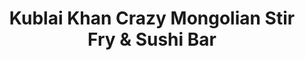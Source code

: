 ---
layout: place
title: "Kublai Khan Crazy Mongolian Stir Fry & Sushi Bar"
permalink: /texas/austin/kublai-khan-crazy-mongolian-stir-fry-sushi-bar.html
stateAbbr: TX
stateName: Texas
cityName: Austin
seo:
  name: "Kublai Khan Crazy Mongolian Stir Fry & Sushi Bar"
  type: Restaurant
  links: https://kublaikhan.kwickmenu.com/index.php
description: "Looking for sushi in Austin, Texas? Check out Kublai Khan Crazy Mongolian Stir Fry & Sushi Bar for a delightful Japanese dining experience. Enjoy a variety o..."
place_id: ChIJeVbufgjPRIYRInemFrJx2QA
photos:
  - name: >-
      places/ChIJeVbufgjPRIYRInemFrJx2QA/photos/AeeoHcLiyTMZSmffq1QDrmKN9p3WSKbnuXYRzo891gnCq7zi-9ybc9dL7Rm8TtIV9SACKrQ_7RTsGYaM-r8HKtYdkKGK2IpXYpTC7156bx01dQOLz6Aht0_IneN2n4JXbp8SEU4NnqwS6_YR3AjLJs35auI8eGc1NhgC7Ui12DcDTaJO-BTR_R73t_CjZtzNa4AKK56pmwu7Zgsg24M-zyYk3M9PDGAZC61_2VrmQKbVIW2O9vbBvSTYnJSwfbUaEKdlRLb1QKL5vL8m865-CSiACLyrSSPBInvODUOsEh714X_CNQ
    widthPx: 3273
    heightPx: 3165
    authorAttributions:
      - displayName: Kublai Khan Crazy Mongolian Stir Fry & Sushi Bar
        uri: https://maps.google.com/maps/contrib/108193273307565354588
        photoUri: >-
          https://lh3.googleusercontent.com/a-/ALV-UjUcdr2Y4M_84rk6MV6cHtvVbVqTvfsBgcBUkwFfr3tpHx4meKsX=s100-p-k-no-mo
    flagContentUri: >-
      https://www.google.com/local/imagery/report/?cb_client=maps_api_places.places_api&image_key=!1e10!2sAF1QipMQ9XLMVSqOabiZYIkvPNFyPkHeXt_MiRl1KcKV&hl=en-US
    googleMapsUri: >-
      https://www.google.com/maps/place//data=!3m4!1e2!3m2!1sAF1QipMQ9XLMVSqOabiZYIkvPNFyPkHeXt_MiRl1KcKV!2e10!4m2!3m1!1s0x8644cf087eee5679:0xd971b216a67722
  - name: >-
      places/ChIJeVbufgjPRIYRInemFrJx2QA/photos/AeeoHcKLfxcQF5pVU9vHvjgEu__9I0JMb0wYf_4PZem0346HLjatUyVvAfep74JvoAGhfhkzNWTL4JK4HjBDfNdqRbkwvjbIZwjIO9Nm8YDbGqALj8dO_7E5zsmilLH1e7KHLptlk3pGrG7JyGM0Fku-Ee6OlWyEuf8GeKRvt-ZXThVOea_dx5BE5_o9my-6MH5GQ1aYrPant6pGxHRN8pVvyeW9qQflTyUjPcD5qOIXsCYZgBCw1cKXXys9gyVRtYRhcJ8dJerpJlCqCsLz5jbHO-Mbq9PZrkUarTPSE9nf9ndj2g
    widthPx: 550
    heightPx: 550
    authorAttributions:
      - displayName: Kublai Khan Crazy Mongolian Stir Fry & Sushi Bar
        uri: https://maps.google.com/maps/contrib/108193273307565354588
        photoUri: >-
          https://lh3.googleusercontent.com/a-/ALV-UjUcdr2Y4M_84rk6MV6cHtvVbVqTvfsBgcBUkwFfr3tpHx4meKsX=s100-p-k-no-mo
    flagContentUri: >-
      https://www.google.com/local/imagery/report/?cb_client=maps_api_places.places_api&image_key=!1e10!2sAF1QipMfi2dkZT2jQmIoInvXn5d5g_826XgPekVlYaYo&hl=en-US
    googleMapsUri: >-
      https://www.google.com/maps/place//data=!3m4!1e2!3m2!1sAF1QipMfi2dkZT2jQmIoInvXn5d5g_826XgPekVlYaYo!2e10!4m2!3m1!1s0x8644cf087eee5679:0xd971b216a67722
  - name: >-
      places/ChIJeVbufgjPRIYRInemFrJx2QA/photos/AeeoHcINQGgCtAS81wQzMT8RHW7a8SSMXXmGt497QIDqvMU3tVjBU6MQ27rr1TVRru0qxG2MVPL1D7HPkOoCWmOnJPq8hInWEDhS1XTqkEVQcXrSrAiTUuEUcHVvdINGbNsbY3M01aVZpnLJSMwHjOr0lfSvWR7tuHA3StZXzl2TFDm4pnVtZ2f0u00Zn_kW-Y867hXGDHaMPEu8sWDfqqz2QBOL8O9knvukS0nrCauGb2QB6CCVTKoh3wqGYqyZ67x8drvxA702roxDwGVxkEiOD-_HdynipRqEVtVK03Ps12WDD8S-QQ8iS7Y_9C5BxsfLAx6glztcVz9Hokav--tXscYyqh7wQaJ_yTDUQgita5C7JunZg0MSc3AQxsPqrwGcNI5Aukk7Nle7P8AStW8xQ-wpV68t6aOt41SYrKZPzOY
    widthPx: 3024
    heightPx: 4032
    authorAttributions:
      - displayName: Gabriel Restrepo
        uri: https://maps.google.com/maps/contrib/101996241300530177508
        photoUri: >-
          https://lh3.googleusercontent.com/a/ACg8ocKQ5EFj1FWlZ1l1UyYPXoBdm1q7jL2LTOLqWiqBe2OhF7KSfQ=s100-p-k-no-mo
    flagContentUri: >-
      https://www.google.com/local/imagery/report/?cb_client=maps_api_places.places_api&image_key=!1e10!2sCIHM0ogKEICAgMCwlsTSAw&hl=en-US
    googleMapsUri: >-
      https://www.google.com/maps/place//data=!3m4!1e2!3m2!1sCIHM0ogKEICAgMCwlsTSAw!2e10!4m2!3m1!1s0x8644cf087eee5679:0xd971b216a67722
  - name: >-
      places/ChIJeVbufgjPRIYRInemFrJx2QA/photos/AeeoHcKLTtVYdz_pf1PnP6Jup64xLFd8aPI9LIY4m6DyxXdwsFhvARcvAHFOxjo0__d5nQXJ24VySWVIKGvfp_rbypOAIaUv_7cpTNgRUqwImNpb19JeRqG6hyFOj6huUbNrIdmpFkTegFkS92kQmfQB9uqR81Qhb2lYzP2dF0bgUQuGUT8j_Ehnq805LtrDsqGXgtM5z3CefSQtNY2peJCirf-tMh7smTXr5eG709-ytnP0X5qFVScNX7GSSkFAC8zhQGS7UJxpMRXle-c0fCgPckz9OQduvzuyXqBZH4f9xAEZjA
    widthPx: 1529
    heightPx: 1529
    authorAttributions:
      - displayName: Kublai Khan Crazy Mongolian Stir Fry & Sushi Bar
        uri: https://maps.google.com/maps/contrib/108193273307565354588
        photoUri: >-
          https://lh3.googleusercontent.com/a-/ALV-UjUcdr2Y4M_84rk6MV6cHtvVbVqTvfsBgcBUkwFfr3tpHx4meKsX=s100-p-k-no-mo
    flagContentUri: >-
      https://www.google.com/local/imagery/report/?cb_client=maps_api_places.places_api&image_key=!1e10!2sAF1QipNtrpfyO45Yvd5eXmQP17__OcVKyEN_RNx1rv8V&hl=en-US
    googleMapsUri: >-
      https://www.google.com/maps/place//data=!3m4!1e2!3m2!1sAF1QipNtrpfyO45Yvd5eXmQP17__OcVKyEN_RNx1rv8V!2e10!4m2!3m1!1s0x8644cf087eee5679:0xd971b216a67722
  - name: >-
      places/ChIJeVbufgjPRIYRInemFrJx2QA/photos/AeeoHcK1EE74aCgZQ80a1Broeslj9iw5ABh44i0pFvqWWnyr_5tT5ca1n_XzYy1U-k3k6O8ThHY3R8lSLBpXJ0VhfI0kNT0c8SXwAzGhNIHtROKF8vidJblYnLzsF2fVQPaF80UXq3EkukiWt05olaMgL2Zd2dpnNDWwPSf1zS37jITW75ztUjl2z8E_djKMFdvWTmp5N5Tt5EKHZfVGGkeQoQ1VL7P6Sft3cz5dzk4Mgd2xg8IQh45EmxNn0wgZZh__UdqvH2n6D9_E4HehCWmJ1uWJo8EHF2nwtj6c_Mp_VFN5cbLRHAGD2s5RoSph_KTrEQbmTbJahStEK0Nvb3iFaXAVYZZVN37vwXmDcM3y2wSdcwNFr4KVWRun_sKOAm8T3DEmCSmKesPFOsPS0n-Hgzl1WtmAFZeLkN6RFgtESxBQ1w
    widthPx: 2084
    heightPx: 1046
    authorAttributions:
      - displayName: T C
        uri: https://maps.google.com/maps/contrib/106231938268389281981
        photoUri: >-
          https://lh3.googleusercontent.com/a/ACg8ocJXUp1LgpZAeNP2zP8ufF2yUJ80rGMHJbfpYKxR8oOIvkVFuw=s100-p-k-no-mo
    flagContentUri: >-
      https://www.google.com/local/imagery/report/?cb_client=maps_api_places.places_api&image_key=!1e10!2sCIHM0ogKEICAgMDI88Weaw&hl=en-US
    googleMapsUri: >-
      https://www.google.com/maps/place//data=!3m4!1e2!3m2!1sCIHM0ogKEICAgMDI88Weaw!2e10!4m2!3m1!1s0x8644cf087eee5679:0xd971b216a67722
  - name: >-
      places/ChIJeVbufgjPRIYRInemFrJx2QA/photos/AeeoHcKGTCMp_gF4R7iutqhSolryQtxvu9XiMksSw3UL_liNuSGMhJGeFL4U3DPxThqQt-vE1LhgmYXqcgBm8W4-6fZlEBml37t-TjXeEEHUJ0b8J0hJMszzVGImP6hOElm63nD_Ir_Yp5JXR7P-LIrfvTmA9NPoacAJ_synD7YlrraevxRWBm3isFP30dPiOutbJojnr8D-ZUQa6R4fZbZztI_q8i79Ia7foiVbWrrksS3Un8Mnm2XUb2Hr1OmDOgy4JUGQCwQmlNL-6Zeiakvh49TzFA1Du1xuQ2xNHi7cCkxSLE94c59gauRgYyFNYKhySPiD1Zv2_ZvSQIP3PycTFXDd1o7k3BCuG-bxsoif6fobJsz6Hp6keeaZxeOME5t-W0pBtcnGOZmWB-_BN1kQbtEMjTZotRCik-HgaiIXbtskcj8
    widthPx: 4800
    heightPx: 3614
    authorAttributions:
      - displayName: Jon Halter
        uri: https://maps.google.com/maps/contrib/108821452769204173406
        photoUri: >-
          https://lh3.googleusercontent.com/a-/ALV-UjXrBdrhaG5dWPKhNL2oMFgPriZN7tCr7RcAxXBfTbObTRVRtqrNdA=s100-p-k-no-mo
    flagContentUri: >-
      https://www.google.com/local/imagery/report/?cb_client=maps_api_places.places_api&image_key=!1e10!2sCIHM0ogKEICAgIC73ZOvogE&hl=en-US
    googleMapsUri: >-
      https://www.google.com/maps/place//data=!3m4!1e2!3m2!1sCIHM0ogKEICAgIC73ZOvogE!2e10!4m2!3m1!1s0x8644cf087eee5679:0xd971b216a67722
  - name: >-
      places/ChIJeVbufgjPRIYRInemFrJx2QA/photos/AeeoHcLWyzv-1VB8Aw_YC_H8x3xK7hJbml4AYr4wcY7Fv_Ub_NoQDYDzHi7TAzcyI9E31qfW4xrOvF-cHkRfl8GYiGVcXXqU63bjnnErKEJaffPCIAbbUk6aFvLkFoRfYsltM0_KGJz4BHmJZhOR40F6Yq5ET38tgdK4dGIdw8YZWIOUvnrPA-j9RmbLXmRfQi7qDSJbUXHDVf2SaeXmCIeFvjcDCgYLmbDBcWb1ygSamm-aX0OmNgGWdBmDRYO4x1uH6yjta-hec5u3kr5QgU1aVL1yx8sVYD9C8VddcNpuiNwA-4OBiASgO1VQ1hFLItnSGAIiJjNKb41HfB_rSPLvyLEwO6K_ful_Qo0dkNgFM3Iy1P1A2AEyqAsfZaGVfQsWjuYKlMkDukgQtlKvMwGSiDRGQDFNm7JdMCQ
    widthPx: 4800
    heightPx: 2700
    authorAttributions:
      - displayName: Eddie Willing
        uri: https://maps.google.com/maps/contrib/104730187925657693867
        photoUri: >-
          https://lh3.googleusercontent.com/a-/ALV-UjUruUh17Psy1hQIPgiQx6jvfBWj8PHI_0Q7c43CG2vREOJJSWux=s100-p-k-no-mo
    flagContentUri: >-
      https://www.google.com/local/imagery/report/?cb_client=maps_api_places.places_api&image_key=!1e10!2sCIHM0ogKEICAgIDLq_D6WQ&hl=en-US
    googleMapsUri: >-
      https://www.google.com/maps/place//data=!3m4!1e2!3m2!1sCIHM0ogKEICAgIDLq_D6WQ!2e10!4m2!3m1!1s0x8644cf087eee5679:0xd971b216a67722
  - name: >-
      places/ChIJeVbufgjPRIYRInemFrJx2QA/photos/AeeoHcK97DKZnohqnwXfFTjlNLBw_Jy-dCaw0jvZJl08nJ4tlO7UI1-5MYDW_rvIsbztqZqGQL7N9XwM62bRpppJYAECPDidh215ZyPw471iJwcDALWteN4zZAnbea89lTnbx04BaY9h_vfDMrHaoO-RtH_7kpcoC-_erlgxDqri2Zxf1BzYBrppE6pDmLojaVoby6uggOR6bEtFjdJ1B1_Qf2ux3JulpCQcR07eBhfB2ILVT6m-PFXB2lG6cjTNOVPFZNRq46nyuxbHHisxoV1j5KDgCNsPDaHde4NdoLQgZxsCoPyqaf9lJpjlXqvwUGwjCtr8lIZL4EQAySXqO0wXjIz-KPAZC4qq3EIGVofJEdfEAM1zgFXM0eP3KI-ZDCRpyiNhLVNb_Fb0FCRuDJAK7JmYBi8zn1W9lM8f4T6MdDv6FeYt
    widthPx: 4032
    heightPx: 3024
    authorAttributions:
      - displayName: 4kerface
        uri: https://maps.google.com/maps/contrib/113086962953234810817
        photoUri: >-
          https://lh3.googleusercontent.com/a-/ALV-UjVjofmCULpSrfvt7ZBQLlmTgNDF8dSJYcDwv5uGWcb0HK_2V_GA=s100-p-k-no-mo
    flagContentUri: >-
      https://www.google.com/local/imagery/report/?cb_client=maps_api_places.places_api&image_key=!1e10!2sCIHM0ogKEICAgIDxgof7_gE&hl=en-US
    googleMapsUri: >-
      https://www.google.com/maps/place//data=!3m4!1e2!3m2!1sCIHM0ogKEICAgIDxgof7_gE!2e10!4m2!3m1!1s0x8644cf087eee5679:0xd971b216a67722
  - name: >-
      places/ChIJeVbufgjPRIYRInemFrJx2QA/photos/AeeoHcLRt6cuCaZtWd6dh3trK9x19tS9fFDsI9y-U-niomFhGocmGMjYj0KFELWa_ERbvs1eFDFr3Twc9Z60eAb4__u6WP4L7VyLT5AgEx6LlRW0PGPkhfy4ZSN9W46zat_aQpkOu_valYverac8F_nnL4gglvNlcSG-SD8XpxlGM7azA6uwgJmo_5cXwqVvuGz1PYPjzWmxWhuUU6cTNWUNh9OVkT0vY3gVi6ITjvUuyKi3Ei6VRB-7v2k-D7gzz9aVlCLGkfnPEs_rwlZv0M2LVX0X3ZqY3ARj3rceU-TlPQY4BEVSXEVdHFjoJ8D0LELAM0ggdvcxvMo_DovVzv-m7F90BqUqvj9HrzfNZmZJiPs-j73GePVsBFbNnrPRc7ERekUaUC9qUnt0GVSJHQAcge0dNVCxzj6H1XT3FW5Rd5kKYCtd
    widthPx: 4032
    heightPx: 3024
    authorAttributions:
      - displayName: Vivek Nair
        uri: https://maps.google.com/maps/contrib/100428396420433593810
        photoUri: >-
          https://lh3.googleusercontent.com/a-/ALV-UjX6ZrW0iQjuSgEew5OQr2H4FJEIX7Z_bxiAK1P97XlqFAjH_8g88w=s100-p-k-no-mo
    flagContentUri: >-
      https://www.google.com/local/imagery/report/?cb_client=maps_api_places.places_api&image_key=!1e10!2sCIHM0ogKEICAgIDPqM6GmAE&hl=en-US
    googleMapsUri: >-
      https://www.google.com/maps/place//data=!3m4!1e2!3m2!1sCIHM0ogKEICAgIDPqM6GmAE!2e10!4m2!3m1!1s0x8644cf087eee5679:0xd971b216a67722
  - name: >-
      places/ChIJeVbufgjPRIYRInemFrJx2QA/photos/AeeoHcLuszZpfy4semVfezWsAM7pp0t5ZI3hhL73utMBPjm9sH7sRcmc-_9qYRC_yW-PinynSN_5o54quoXKXTe4UWvYq3fjYYNNMha_A4HOUMNFauByAsJI2wU6BFVUhBnlEyzFayjlaHsyE5AOLEaXoAFgOD8B4UmdH-JWeRnpqWxr83-8vNw6BhDA1HjdpBzXYknYP1B_vsG3HbIQr180cIpVpY7Sdh81EbIgjGlQw4DCJOwLLWXvkJ6bLO1ZMGgHiLbLb3ZBH83mB6bW0jT_W2eeURo6rfaVOHMr0n4-Fu4wlY-rNPJFXKZwseLo_Ph8T-UFcb4xoVlLjzynhXayqWg1_RPafYMZ16gsSBiY3Qz887T0RGNgn9n_dTBaPJ-PvjYlRx8Yjyy2XKlsKbDjyEoUdot4k1NGGh-9YjjxCCoIvw
    widthPx: 3024
    heightPx: 4032
    authorAttributions:
      - displayName: S F
        uri: https://maps.google.com/maps/contrib/109541992610817347362
        photoUri: >-
          https://lh3.googleusercontent.com/a/ACg8ocI8qcYCARr6oUhxA4kRyK2Qfi7YnHTvGx8HYtjP6mHfqRZ-Ig_J=s100-p-k-no-mo
    flagContentUri: >-
      https://www.google.com/local/imagery/report/?cb_client=maps_api_places.places_api&image_key=!1e10!2sCIHM0ogKEICAgIDJ4ZTOTg&hl=en-US
    googleMapsUri: >-
      https://www.google.com/maps/place//data=!3m4!1e2!3m2!1sCIHM0ogKEICAgIDJ4ZTOTg!2e10!4m2!3m1!1s0x8644cf087eee5679:0xd971b216a67722
address: '12901 N Interstate Hwy 35 #1200, Austin, TX 78753, USA'
street: '12901 N Interstate Hwy 35 #1200'
city: Austin
state: TX
zip: '78753'
country: USA
neighborhood: Tech Ridge
latitude: '30.411765'
longitude: '-97.672467'
accessibility_options:
  wheelchairAccessibleParking: true
  wheelchairAccessibleEntrance: true
  wheelchairAccessibleRestroom: true
  wheelchairAccessibleSeating: true
business_status: OPERATIONAL
name: Kublai Khan Crazy Mongolian Stir Fry & Sushi Bar
google_maps_links:
  directionsUri: >-
    https://www.google.com/maps/dir//''/data=!4m7!4m6!1m1!4e2!1m2!1m1!1s0x8644cf087eee5679:0xd971b216a67722!3e0
  placeUri: https://maps.google.com/?cid=61205079644337954
  writeAReviewUri: >-
    https://www.google.com/maps/place//data=!4m3!3m2!1s0x8644cf087eee5679:0xd971b216a67722!12e1
  reviewsUri: >-
    https://www.google.com/maps/place//data=!4m4!3m3!1s0x8644cf087eee5679:0xd971b216a67722!9m1!1b1
  photosUri: >-
    https://www.google.com/maps/place//data=!4m3!3m2!1s0x8644cf087eee5679:0xd971b216a67722!10e5
primary_type: Asian Restaurant
opening_hours:
  regular: null
  current: null
secondary_opening_hours:
  regular:
    weekdayDescriptions: null
    type: null
  current:
    weekdayDescriptions: null
    type: null
phone: (512) 251-8886
price_level: PRICE_LEVEL_MODERATE
price_range: $10 &ndash; $20
rating: '4.2'
rating_count: 1403
website: https://kublaikhan.kwickmenu.com/index.php
reviews: null
parking_options: null
payment_options: null
allow_dogs: null
curbside_pickup: null
delivery: null
dine_in: null
good_for_children: null
good_for_groups: null
good_for_sports: null
live_music: null
menu_for_children: null
outdoor_seating: null
reservable: null
restroom: null
serves_beer: null
serves_breakfast: null
serves_brunch: null
serves_cocktails: null
serves_coffee: null
serves_dinner: null
serves_dessert: null
serves_lunch: null
serves_vegetarian_food: null
serves_wine: null
takeout: null
summary: null

---